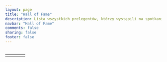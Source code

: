 ```yaml
---
layout: page
title: "Hall of Fame"
description: Lista wszystkich prelegentów, którzy wystąpili na spotkaniach toruńskiej grupy użytkowników języka Java.
navbar: "Hall of Fame"
comments: false
sharing: false
footer: false
---
```

<div class="ng-cloak" ng-cloak ng-controller="HallOfFameController as hofCtrl">
  <div class="panel panel-default hof-speaker" ng-repeat="speaker in speakers | orderBy:'-lastMeeting'" ng-animate=" 'animate' ">
    <div class="panel-body">
      <div class="row">
        <div class="col-tn-4 col-xs-3 col-sm-2 col-md-2 col-lg-2 face">
          <img class="no-border" ng-src="[[imageUrl(speaker.img)]]" />
        </div>
        <div class="col-tn-8 col-xs-9 col-sm-10 col-md-10 col-lg-10">
          <h4 class="speaker-name">
            <span ng-bind="speaker.name"></span>
            <a ng-show="speaker.twitter" ng-href="https://twitter.com/[[speaker.twitter]]" target="_blank">
              <span class="fa fa-twitter fa-1-5x"></span>
            </a>
          </h4>
        </div>
        <div class="col-tn-12 col-xs-12 col-sm-10 col-md-10 col-lg-10 talks">
          <table class="table table-striped table-hover">
            <tbody>
              <tr ng-repeat="talk in speaker.talks | orderBy:'-meetingNumber'" >
                <td class="col-tn-1 text-right">
                  <a ng-href="[[meetingUrl(talk.meetingNumber)]]" class="btn btn-primary btn-xs" ng-bind-template="#[[talk.meetingNumber]]"></a>
                </td>
                <td class="col-tn-9" ng-bind="talk.title"></td>
                <td class="col-tn-1 text-center">
                  <a ng-show="talk.youtube" ng-href="[[talk.youtube]]" target="_blank">
                    <span class="fa fa-video-camera fa-1-5x"></span>
                  </a>
                </td>
                <td class="col-tn-1 text-center">
                  <a ng-show="talk.slides" ng-href="[[talk.slides]]" target="_blank">
                    <span class="fa fa-picture-o fa-1-5x"></span>
                  </a>
                </td>
              </tr>
            </tbody>
          </table>
        </div>
      </div>
    </div>
  </div>
</div>
